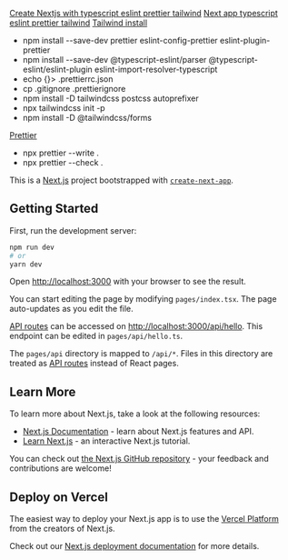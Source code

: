 [Create Nextjs with typescript eslint prettier tailwind](https://www.sandromaglione.com/techblog/create-nextjs-project-with-typescript-eslint-prettier-tailwindcss)
[Next app typescript eslint prettier tailwind](https://www.felixmokross.dev/blog/next-app-typescript-eslint-prettier-tailwind)
[Tailwind install](https://tailwindcss.com/docs/guides/nextjs)

- npm install --save-dev prettier eslint-config-prettier eslint-plugin-prettier
- npm install --save-dev @typescript-eslint/parser @typescript-eslint/eslint-plugin eslint-import-resolver-typescript
- echo {}> .prettierrc.json
- cp .gitignore .prettierignore
- npm install -D tailwindcss postcss autoprefixer
- npx tailwindcss init -p
- npm install -D @tailwindcss/forms 


[Prettier](https://prettier.io/docs/en/install.html)

- npx prettier --write .
- npx prettier --check .

This is a [Next.js](https://nextjs.org/) project bootstrapped with [`create-next-app`](https://github.com/vercel/next.js/tree/canary/packages/create-next-app).

## Getting Started

First, run the development server:

```bash
npm run dev
# or
yarn dev
```

Open [http://localhost:3000](http://localhost:3000) with your browser to see the result.

You can start editing the page by modifying `pages/index.tsx`. The page auto-updates as you edit the file.

[API routes](https://nextjs.org/docs/api-routes/introduction) can be accessed on [http://localhost:3000/api/hello](http://localhost:3000/api/hello). This endpoint can be edited in `pages/api/hello.ts`.

The `pages/api` directory is mapped to `/api/*`. Files in this directory are treated as [API routes](https://nextjs.org/docs/api-routes/introduction) instead of React pages.

## Learn More

To learn more about Next.js, take a look at the following resources:

- [Next.js Documentation](https://nextjs.org/docs) - learn about Next.js features and API.
- [Learn Next.js](https://nextjs.org/learn) - an interactive Next.js tutorial.

You can check out [the Next.js GitHub repository](https://github.com/vercel/next.js/) - your feedback and contributions are welcome!

## Deploy on Vercel

The easiest way to deploy your Next.js app is to use the [Vercel Platform](https://vercel.com/new?utm_medium=default-template&filter=next.js&utm_source=create-next-app&utm_campaign=create-next-app-readme) from the creators of Next.js.

Check out our [Next.js deployment documentation](https://nextjs.org/docs/deployment) for more details.
